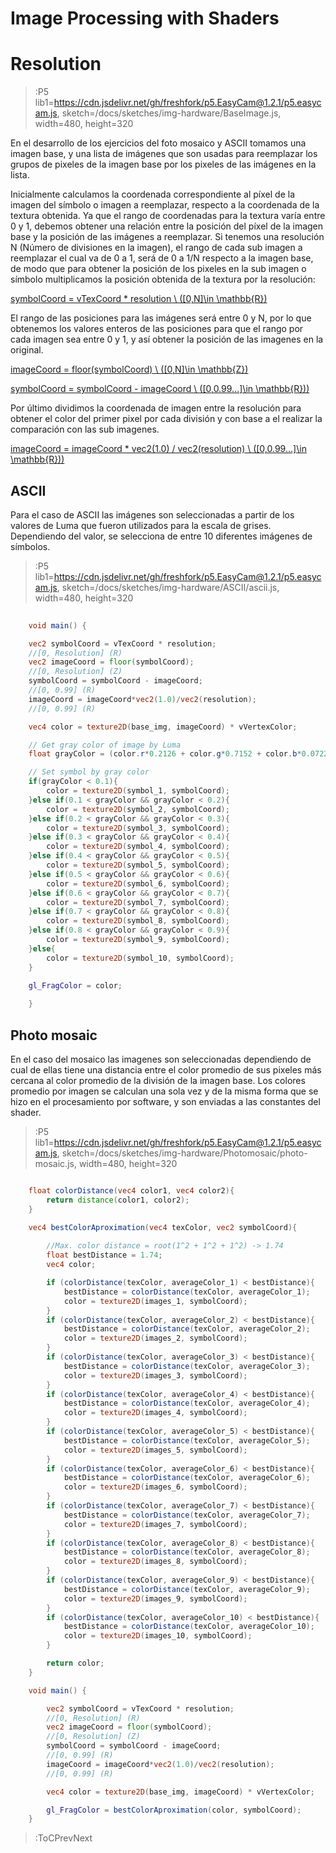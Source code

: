 # Image Processing with Shaders

# Resolution
> :P5 lib1=https://cdn.jsdelivr.net/gh/freshfork/p5.EasyCam@1.2.1/p5.easycam.js, sketch=/docs/sketches/img-hardware/BaseImage.js, width=480, height=320

En el desarrollo de los ejercicios del foto mosaico  y ASCII tomamos una imagen base, y una lista de imágenes que son usadas para reemplazar los grupos de pixeles de la imagen base por los pixeles de las imágenes en la lista. 

Inicialmente calculamos la coordenada correspondiente al píxel de la imagen del símbolo o imagen a reemplazar, respecto a la coordenada de la textura obtenida. Ya que el rango de coordenadas para la textura varía entre 0 y 1, debemos obtener una relación entre la posición del píxel de la imagen base y la posición de las imágenes a reemplazar. Si tenemos una resolución N (Número de divisiones en la imagen), el rango de cada sub imagen a reemplazar el cual va de 0 a 1, será de 0 a 1/N respecto a la imagen base, de modo que para obtener la posición de los pixeles en la sub imagen o símbolo multiplicamos la posición obtenida de la textura por la resolución:

[symbolCoord = vTexCoord * resolution  \ ([0,N]\in \mathbb{R}) ](:Formula)    

El rango de las posiciones para las imágenes será entre 0 y N, por lo que obtenemos los valores enteros de las posiciones para
que el rango por cada imagen sea entre 0 y 1, y así obtener la posición de las imagenes en la original.

[imageCoord = floor(symbolCoord)  \ ([0,N]\in \mathbb{Z})](:Formula)

[symbolCoord = symbolCoord - imageCoord \ ([0,0.99...]\in \mathbb{R}))](:Formula)

Por último  dividimos la coordenada de imagen entre la resolución para obtener el color del primer pixel por cada división y con base a el realizar la comparación con las sub imagenes.

[imageCoord = imageCoord * vec2(1.0) / vec2(resolution) \ ([0,0.99...]\in \mathbb{R}))](:Formula)

## ASCII

Para el caso de ASCII las imágenes son seleccionadas a partir de los valores de Luma que fueron utilizados para la escala de grises. Dependiendo del valor, se selecciona de entre 10 diferentes imágenes de símbolos.

> :P5 lib1=https://cdn.jsdelivr.net/gh/freshfork/p5.EasyCam@1.2.1/p5.easycam.js, sketch=/docs/sketches/img-hardware/ASCII/ascii.js, width=480, height=320

```glsl | ascii.frag
    
    void main() {

    vec2 symbolCoord = vTexCoord * resolution;
    //[0, Resolution] (R)
    vec2 imageCoord = floor(symbolCoord);
    //[0, Resolution] (Z)
    symbolCoord = symbolCoord - imageCoord;
    //[0, 0.99] (R)
    imageCoord = imageCoord*vec2(1.0)/vec2(resolution);
    //[0, 0.99] (R)

    vec4 color = texture2D(base_img, imageCoord) * vVertexColor;

    // Get gray color of image by Luma
    float grayColor = (color.r*0.2126 + color.g*0.7152 + color.b*0.0722);

    // Set symbol by gray color
    if(grayColor < 0.1){
        color = texture2D(symbol_1, symbolCoord);
    }else if(0.1 < grayColor && grayColor < 0.2){
        color = texture2D(symbol_2, symbolCoord);
    }else if(0.2 < grayColor && grayColor < 0.3){
        color = texture2D(symbol_3, symbolCoord);
    }else if(0.3 < grayColor && grayColor < 0.4){
        color = texture2D(symbol_4, symbolCoord);
    }else if(0.4 < grayColor && grayColor < 0.5){
        color = texture2D(symbol_5, symbolCoord);
    }else if(0.5 < grayColor && grayColor < 0.6){
        color = texture2D(symbol_6, symbolCoord);
    }else if(0.6 < grayColor && grayColor < 0.7){
        color = texture2D(symbol_7, symbolCoord);
    }else if(0.7 < grayColor && grayColor < 0.8){
        color = texture2D(symbol_8, symbolCoord);
    }else if(0.8 < grayColor && grayColor < 0.9){
        color = texture2D(symbol_9, symbolCoord);
    }else{
        color = texture2D(symbol_10, symbolCoord);
    }

    gl_FragColor = color;
    
    }
```

## Photo mosaic

En el caso del mosaico las imagenes son seleccionadas dependiendo de cual de ellas tiene una distancia entre el color promedio de sus pixeles más cercana al color promedio de la división de la imagen base. Los colores promedio por imagen se calculan una sola vez y de la misma forma que se hizo en el procesamiento por software, y son enviadas a las constantes del shader.

> :P5 lib1=https://cdn.jsdelivr.net/gh/freshfork/p5.EasyCam@1.2.1/p5.easycam.js, sketch=/docs/sketches/img-hardware/Photomosaic/photo-mosaic.js, width=480, height=320

```glsl | photo-mosaic.frag

    float colorDistance(vec4 color1, vec4 color2){
        return distance(color1, color2);
    }

    vec4 bestColorAproximation(vec4 texColor, vec2 symbolCoord){
    
        //Max. color distance = root(1^2 + 1^2 + 1^2) -> 1.74
        float bestDistance = 1.74;
        vec4 color;

        if (colorDistance(texColor, averageColor_1) < bestDistance){
            bestDistance = colorDistance(texColor, averageColor_1);
            color = texture2D(images_1, symbolCoord);
        }
        if (colorDistance(texColor, averageColor_2) < bestDistance){
            bestDistance = colorDistance(texColor, averageColor_2);
            color = texture2D(images_2, symbolCoord);
        }
        if (colorDistance(texColor, averageColor_3) < bestDistance){
            bestDistance = colorDistance(texColor, averageColor_3);
            color = texture2D(images_3, symbolCoord);
        }
        if (colorDistance(texColor, averageColor_4) < bestDistance){
            bestDistance = colorDistance(texColor, averageColor_4);
            color = texture2D(images_4, symbolCoord);
        }
        if (colorDistance(texColor, averageColor_5) < bestDistance){
            bestDistance = colorDistance(texColor, averageColor_5);
            color = texture2D(images_5, symbolCoord);
        }
        if (colorDistance(texColor, averageColor_6) < bestDistance){
            bestDistance = colorDistance(texColor, averageColor_6);
            color = texture2D(images_6, symbolCoord);
        }
        if (colorDistance(texColor, averageColor_7) < bestDistance){
            bestDistance = colorDistance(texColor, averageColor_7);
            color = texture2D(images_7, symbolCoord);
        }
        if (colorDistance(texColor, averageColor_8) < bestDistance){
            bestDistance = colorDistance(texColor, averageColor_8);
            color = texture2D(images_8, symbolCoord);
        }
        if (colorDistance(texColor, averageColor_9) < bestDistance){
            bestDistance = colorDistance(texColor, averageColor_9);
            color = texture2D(images_9, symbolCoord);
        }
        if (colorDistance(texColor, averageColor_10) < bestDistance){
            bestDistance = colorDistance(texColor, averageColor_10);
            color = texture2D(images_10, symbolCoord);
        }

        return color;
    }

    void main() {

        vec2 symbolCoord = vTexCoord * resolution;
        //[0, Resolution] (R)
        vec2 imageCoord = floor(symbolCoord);
        //[0, Resolution] (Z)
        symbolCoord = symbolCoord - imageCoord;
        //[0, 0.99] (R)
        imageCoord = imageCoord*vec2(1.0)/vec2(resolution);
        //[0, 0.99] (R)

        vec4 color = texture2D(base_img, imageCoord) * vVertexColor;

        gl_FragColor = bestColorAproximation(color, symbolCoord);
    }
```

> :ToCPrevNext